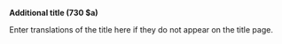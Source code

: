 **Additional title (730 $a)**

Enter translations of the title here if they do not appear on the title page.